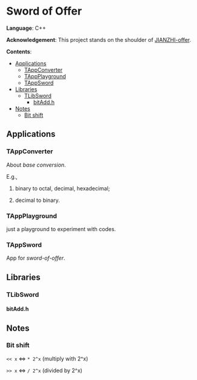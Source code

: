 # Sword of Offer

**Language**: C++

**Acknowledgement**: This project stands on the shoulder of [JIANZHI-offer](https://github.com/LuyangCAT/JIANZHI-offer).

**Contents**:

- [Applications](#applications)
    - [TAppConverter](#tappconverter)
    - [TAppPlayground](#tappplayground)
    - [TAppSword](#tappsword)
- [Libraries](#libraries)
    - [TLibSword](#tlibsword)
        - [bitAdd.h](#bitaddh)
- [Notes](#notes)    
    - [Bit shift](#bit-shift)
<!-- END doctoc generated TOC please keep comment here to allow auto update -->

## Applications

### TAppConverter 
About *base conversion*. 

E.g.,
 
1. binary to octal, decimal, hexadecimal;
 
2. decimal to binary.

### TAppPlayground
just a playground to experiment with codes.

### TAppSword
App for *sword-of-offer*.

## Libraries

### TLibSword

#### bitAdd.h 

## Notes

### Bit shift

``<< x`` <=> ``* 2^x`` (multiply with 2^x)

``>> x`` <=> ``/ 2^x`` (divided by 2^x)